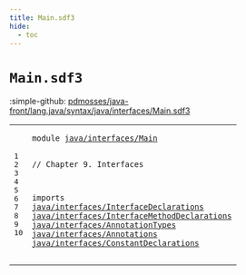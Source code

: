 ```yaml
---
title: Main.sdf3
hide:
  - toc
---
```


# `Main.sdf3`

:simple-github: [pdmosses/java-front/lang.java/syntax/java/interfaces/Main.sdf3]

[pdmosses/java-front/lang.java/syntax/java/interfaces/Main.sdf3]: https://github.com/pdmosses/java-front/blob/master/lang.java/syntax/java/interfaces/Main.sdf3 "The source file on GitHub"

<div class="sdf3"><table class="highlighttable"><tbody><tr><td class="linenos"><div class="linenodiv"><pre><span></span>1
2
3
4
5
6
7
8
9
10
</pre></div></td>
<td class="code"><pre><code><span class="keyword">module</span> <a href="../../Main.sdf3#java/interfaces/Main_124_144" id="java/interfaces/Main_7_27" title="Referenced at ../../Main.sdf3 line 9">java/interfaces/Main</a>

<span class="layout">// Chapter 9. Interfaces</span>

<span class="keyword">imports</span>
  <a href="../InterfaceDeclarations.sdf3#java/interfaces/InterfaceDeclarations_7_44" id="java/interfaces/InterfaceDeclarations_65_102" title="Defined at ../InterfaceDeclarations.sdf3 line 1">java/interfaces/InterfaceDeclarations</a>
  <a href="../InterfaceMethodDeclarations.sdf3#java/interfaces/InterfaceMethodDeclarations_7_50" id="java/interfaces/InterfaceMethodDeclarations_105_148" title="Defined at ../InterfaceMethodDeclarations.sdf3 line 1">java/interfaces/InterfaceMethodDeclarations</a>
  <a href="../AnnotationTypes.sdf3#java/interfaces/AnnotationTypes_7_38" id="java/interfaces/AnnotationTypes_151_182" title="Defined at ../AnnotationTypes.sdf3 line 1">java/interfaces/AnnotationTypes</a>
  <a href="../Annotations.sdf3#java/interfaces/Annotations_7_34" id="java/interfaces/Annotations_185_212" title="Defined at ../Annotations.sdf3 line 1">java/interfaces/Annotations</a>
  <a href="../ConstantDeclarations.sdf3#java/interfaces/ConstantDeclarations_7_43" id="java/interfaces/ConstantDeclarations_215_251" title="Defined at ../ConstantDeclarations.sdf3 line 1">java/interfaces/ConstantDeclarations</a>
</code></pre></td></tr></tbody></table></div>